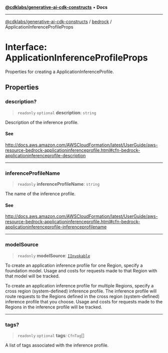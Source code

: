 [**@cdklabs/generative-ai-cdk-constructs**](../../../README.md) • **Docs**

***

[@cdklabs/generative-ai-cdk-constructs](../../../README.md) / [bedrock](../README.md) / ApplicationInferenceProfileProps

# Interface: ApplicationInferenceProfileProps

Properties for creating a ApplicationInferenceProfile.

## Properties

### description?

> `readonly` `optional` **description**: `string`

Description of the inference profile.

#### See

http://docs.aws.amazon.com/AWSCloudFormation/latest/UserGuide/aws-resource-bedrock-applicationinferenceprofile.html#cfn-bedrock-applicationinferenceprofile-description

***

### inferenceProfileName

> `readonly` **inferenceProfileName**: `string`

The name of the inference profile.

#### See

http://docs.aws.amazon.com/AWSCloudFormation/latest/UserGuide/aws-resource-bedrock-applicationinferenceprofile.html#cfn-bedrock-applicationinferenceprofile-inferenceprofilename

***

### modelSource

> `readonly` **modelSource**: [`IInvokable`](IInvokable.md)

To create an application inference profile for one Region, specify a foundation model.
Usage and costs for requests made to that Region with that model will be tracked.

To create an application inference profile for multiple Regions,
specify a cross region (system-defined) inference profile.
The inference profile will route requests to the Regions defined in
the cross region (system-defined) inference profile that you choose.
Usage and costs for requests made to the Regions in the inference profile will be tracked.

***

### tags?

> `readonly` `optional` **tags**: `CfnTag`[]

A list of tags associated with the inference profile.
